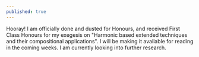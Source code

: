 ```yaml
---
published: true
---
```

Hooray! I am officially done and dusted for Honours, and received First Class Honours for my exegesis on "Harmonic based extended techniques and their compositional applications". I will be making it available for reading in the coming weeks. I am currently looking into further research.